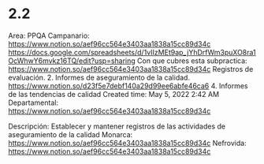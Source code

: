 # 2.2

Area: PPQA
Campanario: 
https://www.notion.so/aef96cc564e3403aa1838a15cc89d34c 
https://docs.google.com/spreadsheets/d/1vIIzMEt9ap_jYhDrfWm3puXO8ra1OcWhwY6mvkz16TQ/edit?usp=sharing
Con que cubres esta subpractica: https://www.notion.so/aef96cc564e3403aa1838a15cc89d34c 
Registros de evaluación.
2. Informes de aseguramiento de la calidad.
https://www.notion.so/d23f5e7debf140a29d99ee6abfe46ca6
4. Informes de las tendencias de calidad
Created time: May 5, 2022 2:42 AM
Departamental: https://www.notion.so/aef96cc564e3403aa1838a15cc89d34c 

Descripción: Establecer y mantener registros de las actividades de aseguramiento de la calidad
Monarca: 
https://www.notion.so/aef96cc564e3403aa1838a15cc89d34c 
Nefrovida: 
https://www.notion.so/aef96cc564e3403aa1838a15cc89d34c
